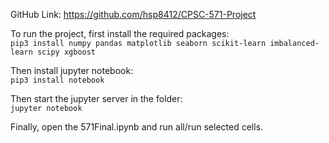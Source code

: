 GitHub Link: https://github.com/hsp8412/CPSC-571-Project

To run the project, first install the required packages:\
`
pip3 install numpy pandas matplotlib seaborn scikit-learn imbalanced-learn scipy xgboost
`

Then install jupyter notebook:\
`
pip3 install notebook
`

Then start the jupyter server in the folder:\
`
jupyter notebook
`

Finally, open the 571Final.ipynb and run all/run selected cells.  
